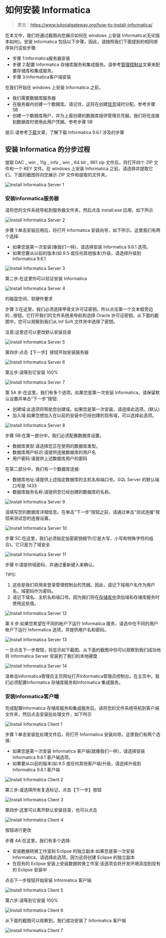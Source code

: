 # 如何安装 Informatica

> 原文：<https://www.tutorialgateway.org/how-to-install-informatica/>

在本文中，我们将通过截图向您展示如何在 windows 上安装 Informatica(无论版本如何)。安装 Informatica 包括以下步骤，因此，请按照我们下面提到的相同顺序执行这些步骤:

*   步骤 1:Informatica服务器安装
*   步骤 2:配置 Informatica 存储库服务和集成服务。请参考[管理控制台](https://www.tutorialgateway.org/informatica-admin-console/)文章来配置存储库和集成服务。
*   步骤 3:Informatica客户端安装

在我们开始在 windows 上安装 Informatica 之前，

*   我们需要数据库服务器
*   在服务器内创建一个数据库。请记住，这将在创建[信息](https://www.tutorialgateway.org/informatica/)域时分配。参考步骤 5B
*   创建一个数据库用户，并为上面创建的数据库提供管理员凭据。我们将在连接到数据库时使用此用户凭据。参考步骤 5B

提示:请参考[下载](https://www.tutorialgateway.org/how-to-download-informatica/)文章，了解下载 Informatica 9.6.1 涉及的步骤

## 安装 Informatica 的分步过程

提取 DAC _ win _ 11g _ infa _ win _ 64 bit _ 961 zip 文件后，将打开四个 ZIP 文件和一个 KEY 文件。在 windows 上安装 Informatica 之前，请选择并提取它们。下面的截图将向您展示 ZIP 文件和提取的文件夹。

![Install Informatica Server 1](img/37323776aba9016f19b1328548526800.png)

### 安装Informatica服务器

请将您的文件系统导航到服务器文件夹，然后点击 install.exe 应用，如下所示

![Install Informatica Server 2](img/796b0f9bed53b888d47f18e269bad1b8.png)

步骤 1:单击安装应用后，将打开 Informatica 安装向导，如下所示。这里我们有两个选择:

*   如果您是第一次安装(像我们一样)，请选择安装 Informatica 9.6.1 选项。
*   如果您要从以前的版本(如 9.5 或任何其他版本)升级，请选择升级到 Informatica 9.6.1

![Install Informatica Server 3](img/aba285bd5fd30fa2ccc6e9a6f3b1593d.png)

第二步:在这里你可以验证安装 Informatica

![Install Informatica Server 4](img/93eca81a1a6ef25e3538be958b2ee729.png)

的磁盘空间、软硬件要求

步骤 3:在这里，我们必须选择甲骨文许可证密钥。所以点击第一个文本框旁边的…按钮。它打开我们的文件系统来导航和选择 Oracle 许可证密钥。从下面的截图中，您可以观察到我们从 Inf Soft 文件夹中选择了密钥。

注意:这里还可以更改默认安装目录

![Install Informatica Server 5](img/2b587ee01686d70977e70e1f176ea5da.png)

第四步:点击【下一步】按钮开始安装服务器

![Install Informatica Server 6](img/af53b4c88ac51519d3f43380b4f5dd21.png)

第五步:请等到它安装 100%

![Install Informatica Server 7](img/95519957371a0f53caba59469ce30e01.png)

第 5A 步:在这里，我们有多个选项。如果您是第一次安装 Informatica，请保留默认设置并单击“下一步”按钮:

*   创建域:此选项将帮助您创建域。如果您是第一次安装，请选择此选项。(默认)
*   加入域:如果您想加入在以前的安装中已经创建的现有域，可以选择此选项。

![Install Informatica Server 8](img/2abe7cf9a0286dca6ae5c0dedc80139d.png)

步骤 5B:在第一部分中，我们必须配置数据库设置。

*   数据库类型:请选择您正在使用的数据库类型。
*   数据库用户标识:请提供连接数据库的用户名
*   用户密码:请提供上述数据库用户的密码

在第二部分中，我们有一个数据库连接:

*   数据库地址:请提供上述指定数据库的主机名和端口号。SQL Server 的默认端口号是 1433
*   数据库服务名称:请提供您已经创建的数据库的名称。

![Install Informatica Server 9](img/76c19e7e8c361096d348d3b8f651cd1b.png)

请填写您的数据库详细信息。在单击“下一步”按钮之前，请通过单击“测试连接”按钮来测试您的连接设置。

![Install Informatica Server 10](img/3ed15e1f721aee292e78ca182f9b32fb.png)

步骤 5C:在这里，我们必须指定加密密钥细节(它是大写、小写和特殊字符的组合)。它只是为了域安全

![Install Informatica Server 11](img/e07429b93ffe8f086e09ea994732da6f.png)

步骤 6:请提供域密码，并通过重新键入来确认。

TIPS:

1.  这些是我们将用来登录管理控制台的凭据。因此，请记下域用户名作为用户名，域密码作为密码。
2.  请记下域名、主机名和端口号。因为我们将在[存储库中](https://www.tutorialgateway.org/informatica-repository/)添加域和存储库服务时使用这些值。

![Install Informatica Server 12](img/659ee00bf2555eaa1f18ac1933b336ab.png)

第 6 步:如果您希望在不同的帐户下运行 Informatica 服务，请选中在不同的用户帐户下运行 Informatica 选项，并提供用户名和密码。

![Install Informatica Server 13](img/68fd1ab016fef7496aca77661f5d957d.png)

一旦点击下一步按钮，将显示如下截图。从下面的截图中你可以观察到我们成功地将 Informatica Server 安装到了我们的本地硬盘

![Install Informatica Server 14](img/77ec8e586fbc955c4fe0fb0e6e0f3fc4.png)

请单击Informatica管理员主页网址打开Informatica管理员控制台。在主页中，我们必须配置Informatica 存储库服务和Informatica 集成服务。

### 安装Informatica客户端

完成配置Informatica 存储库服务和集成服务后。请将您的文件系统导航到客户端文件夹，然后点击安装批处理文件，如下所示

![Install Informatica Client 1](img/29d295d7ae93476c6db680a9a86b6ccc.png)

步骤 1:单击安装批处理文件后，将打开 Informatica 安装向导。这里我们有两个选择:

*   如果您是第一次安装 Informatica 客户端(就像我们一样)，请选择安装 Informatica 9.6.1 客户端选项。
*   如果要从以前的版本(如 9.5 或任何其他客户端)升级，请选择升级到 Informatica 9.6.1 客户端

![Install Informatica Client 2](img/fc8c0322dec5968b188adf8f51ca91d4.png)

第三步:请选择所有复选标记，点击【下一步】按钮

![Install Informatica Client 3](img/32458b2b93e6cc5710924c00e35710b0.png)

第四步:这里可以离开默认安装目录，也可以点击

![Install Informatica Client 4](img/3c63a21040069fe911af3561f285f25d.png)

按钮进行更改

步骤 4A:在这里，我们有多个选择:

*   安装数据转换工作室和 Eclipse 的独立副本:如果您是第一次安装 Informatica，请选择此选项。因为这将创建 Eclipse 的独立副本
*   在现有的 Eclipse 安装上安装数据转换工作室:该选项会将开发环境添加到现有的 Eclipse 安装中

点击下一步按钮开始安装 Informatica 客户端

![Install Informatica Client 5](img/9a10041c33efa91acc2b84e23d2b9193.png)

第六步:请等到它安装 100%

![Install Informatica Client 6](img/ae980c6f12ab6cd826996d844337c90f.png)

从下面的截图可以观察到，我们成功安装了 Informatica 客户端

![Install Informatica Client 7](img/ab4448b689fdf6c9a09a08df847db736.png)